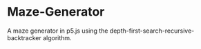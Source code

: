 # Maze-Generator
A maze generator in p5.js using the depth-first-search-recursive-backtracker algorithm.
